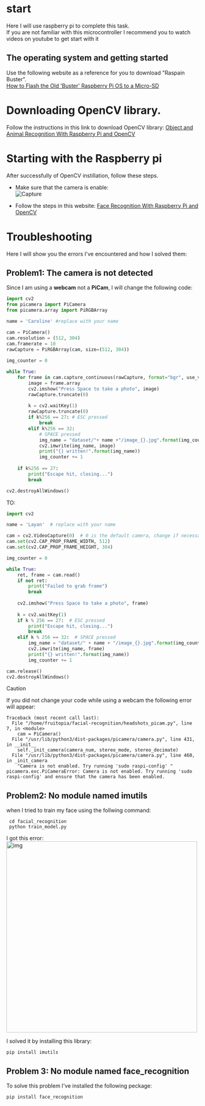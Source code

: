 # start
Here I will use raspberry pi to complete this task. <br>
If you are not familiar with this microcontroller I recommend you to watch videos on youtube to get start with it

## The operating system and getting started

Use the following website as a reference for you to download "Raspain Buster". <br>
[How to Flash the Old 'Buster' Raspberry Pi OS to a Micro-SD](https://core-electronics.com.au/guides/flash-buster-os-pi/) 

# Downloading OpenCV library. 
Follow the instructions in this link to download OpenCV library: [Object and Animal Recognition With Raspberry Pi and OpenCV](https://core-electronics.com.au/guides/object-identify-raspberry-pi/)<br>

# Starting with the Raspberry pi 
After successfully of OpenCV instillation, follow these steps.

- Make sure that the camera is enable: <br>
![Capture](https://github.com/user-attachments/assets/45a6a621-289f-4e96-9f66-a90735ccbefa)

- Follow the steps in this website: [Face Recognition With Raspberry Pi and OpenCV](https://core-electronics.com.au/guides/face-identify-raspberry-pi/)

# Troubleshooting
Here I will show you the errors I've encountered and how I solved them:

## Problem1: The camera is not detected
Since I am using a **webcam** not a **PiCam**, I will change the following code: 
``` PYTHON
import cv2
from picamera import PiCamera
from picamera.array import PiRGBArray

name = 'Caroline' #replace with your name

cam = PiCamera()
cam.resolution = (512, 304)
cam.framerate = 10
rawCapture = PiRGBArray(cam, size=(512, 304))
    
img_counter = 0

while True:
    for frame in cam.capture_continuous(rawCapture, format="bgr", use_video_port=True):
        image = frame.array
        cv2.imshow("Press Space to take a photo", image)
        rawCapture.truncate(0)
    
        k = cv2.waitKey(1)
        rawCapture.truncate(0)
        if k%256 == 27: # ESC pressed
            break
        elif k%256 == 32:
            # SPACE pressed
            img_name = "dataset/"+ name +"/image_{}.jpg".format(img_counter)
            cv2.imwrite(img_name, image)
            print("{} written!".format(img_name))
            img_counter += 1
            
    if k%256 == 27:
        print("Escape hit, closing...")
        break

cv2.destroyAllWindows()

```

TO:

``` PYTHON
import cv2

name = 'Layan'  # replace with your name

cam = cv2.VideoCapture(0)  # 0 is the default camera, change if necessary
cam.set(cv2.CAP_PROP_FRAME_WIDTH, 512)
cam.set(cv2.CAP_PROP_FRAME_HEIGHT, 304)

img_counter = 0

while True:
    ret, frame = cam.read()
    if not ret:
        print("Failed to grab frame")
        break
    
    cv2.imshow("Press Space to take a photo", frame)
    
    k = cv2.waitKey(1)
    if k % 256 == 27:  # ESC pressed
        print("Escape hit, closing...")
        break
    elif k % 256 == 32:  # SPACE pressed
        img_name = "dataset/" + name + "/image_{}.jpg".format(img_counter)
        cv2.imwrite(img_name, frame)
        print("{} written!".format(img_name))
        img_counter += 1

cam.release()
cv2.destroyAllWindows()
```

> [!CAUTION]
> If you did not change your code while using a webcam the following error will appear:
```
Traceback (most recent call last):
  File "/home/fruitopia/facial-recognition/headshots_picam.py", line 7, in <module>
    cam = PiCamera()
  File "/usr/lib/python3/dist-packages/picamera/camera.py", line 431, in __init__
    self._init_camera(camera_num, stereo_mode, stereo_decimate)
  File "/usr/lib/python3/dist-packages/picamera/camera.py", line 460, in _init_camera
    "Camera is not enabled. Try running 'sudo raspi-config' "
picamera.exc.PiCameraError: Camera is not enabled. Try running 'sudo raspi-config' and ensure that the camera has been enabled.
```

## Problem2: No module named imutils

when I tried to train my face using the follwing command:<br>
```
 cd facial_recognition
 python train_model.py

```
I got this error:<br>
<img src="https://github.com/user-attachments/assets/37bb14b2-e4a5-44d3-9d66-e9c920485f4d" alt="img" width= 500>

I solved it by installing this library:
```
pip install imutils
```

## Problem 3: No module named face_recognition

To solve this problem I've installed the following peckage:
```
pip install face_recognition
```





